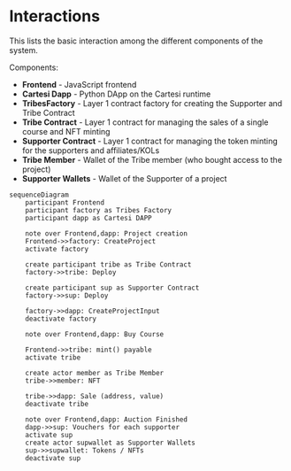 # Interactions

This lists the basic interaction among the different components of the system.

Components:

- **Frontend** - JavaScript frontend
- **Cartesi Dapp** - Python DApp on the Cartesi runtime
- **TribesFactory** - Layer 1 contract factory for creating the Supporter and Tribe Contract
- **Tribe Contract** - Layer 1 contract for managing the sales of a single course and NFT minting
- **Supporter Contract** - Layer 1 contract for managing the token minting for the supporters and affiliates/KOLs
- **Tribe Member** - Wallet of the Tribe member (who bought access to the project)
- **Supporter Wallets** - Wallet of the Supporter of a project

```mermaid
sequenceDiagram
    participant Frontend
    participant factory as Tribes Factory
    participant dapp as Cartesi DAPP

    note over Frontend,dapp: Project creation
    Frontend->>factory: CreateProject
    activate factory

    create participant tribe as Tribe Contract
    factory->>tribe: Deploy

    create participant sup as Supporter Contract
    factory->>sup: Deploy

    factory->>dapp: CreateProjectInput
    deactivate factory

    note over Frontend,dapp: Buy Course

    Frontend->>tribe: mint() payable
    activate tribe

    create actor member as Tribe Member
    tribe->>member: NFT

    tribe->>dapp: Sale (address, value)
    deactivate tribe

    note over Frontend,dapp: Auction Finished
    dapp->>sup: Vouchers for each supporter
    activate sup
    create actor supwallet as Supporter Wallets
    sup->>supwallet: Tokens / NFTs
    deactivate sup
```
